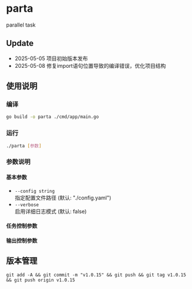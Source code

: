 # parta

parallel task


## Update
- 2025-05-05 项目初始版本发布  
- 2025-05-08 修复import语句位置导致的编译错误，优化项目结构

## 使用说明
### 编译
```bash
go build -o parta ./cmd/app/main.go
```

### 运行
```bash
./parta [参数]
```

### 参数说明
#### 基本参数
- `--config string`  
  指定配置文件路径 (默认: "./config.yaml")
- `--verbose`  
  启用详细日志模式 (默认: false)

#### 任务控制参数

#### 输出控制参数


## 版本管理
`git add -A && git commit -m "v1.0.15" && git push && git tag v1.0.15 && git push origin v1.0.15`
